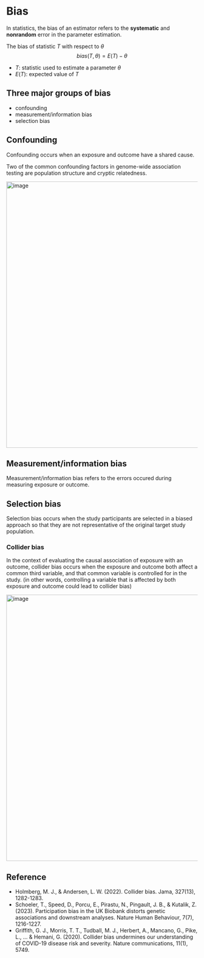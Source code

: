 
# Bias

In statistics, the bias of an estimator refers to the **systematic** and **nonrandom** error in the parameter estimation.

The bias of statistic $T$ with respect to $\theta$
$$
bias(T, \theta) = E(T) - \theta
$$

- $T$: statistic used to estimate a parameter $\theta$
- $E(T)$: expected value of $T$

## Three major groups of bias

- confounding
- measurement/information bias
- selection bias

## Confounding

Confounding occurs when an exposure and outcome have a shared cause.

Two of the common confounding factors in genome-wide association testing are population structure and cryptic relatedness.

<img width="700" alt="image" src="https://github.com/Cloufield/GWASTutorial/assets/40289485/2e60f785-7486-420a-a52a-ab6929ca19c7">


## Measurement/information bias

Measurement/information bias refers to the errors occured during measuring exposure or outcome.

## Selection bias

Selection bias occurs when the study participants are selected in a biased approach so that they are not representative of the original target study population.

### Collider bias

In the context of evaluating the causal association of exposure with an outcome, collider bias occurs when the exposure and outcome both affect a common third variable, and that common variable is controlled for in the study.
(in other words, controlling a variable that is affected by both exposure and outcome could lead to collider bias)

<img width="700" alt="image" src="https://github.com/Cloufield/GWASTutorial/assets/40289485/c763e7d1-de0f-4f3e-a56d-acd5eb12c019">


## Reference

- Holmberg, M. J., & Andersen, L. W. (2022). Collider bias. Jama, 327(13), 1282-1283.
- Schoeler, T., Speed, D., Porcu, E., Pirastu, N., Pingault, J. B., & Kutalik, Z. (2023). Participation bias in the UK Biobank distorts genetic associations and downstream analyses. Nature Human Behaviour, 7(7), 1216-1227.
- Griffith, G. J., Morris, T. T., Tudball, M. J., Herbert, A., Mancano, G., Pike, L., ... & Hemani, G. (2020). Collider bias undermines our understanding of COVID-19 disease risk and severity. Nature communications, 11(1), 5749.
